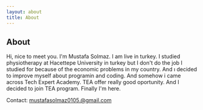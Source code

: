 ```yaml
---
layout: about
title: About
---
```


## About

Hi, nice to meet you. I'm Mustafa Solmaz. I am live in turkey. I studied physiotherapy at Hacettepe University in turkey but I don't do the job I studied for because of 
the economic problems in my country. And ı decided to improve myself about programin and coding. And somehow i came across Tech Expert Academy. TEA offer really good 
oportunity. And I decided to join TEA program. Finally I'm here.

Contact: mustafasolmaz0105.@gmail.com

